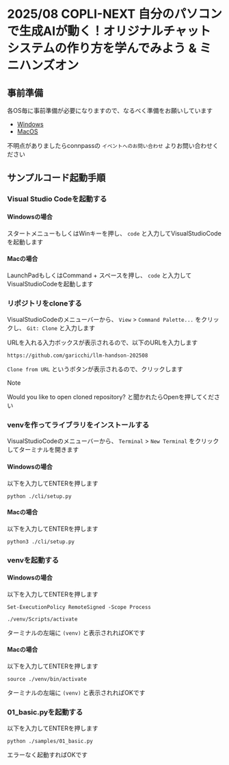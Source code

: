# 2025/08 COPLI-NEXT 自分のパソコンで生成AIが動く！オリジナルチャットシステムの作り方を学んでみよう & ミニハンズオン

## 事前準備
各OS毎に事前準備が必要になりますので、なるべく準備をお願いしています

- [Windows](./docs/preparation_windows.md)
- [MacOS](./docs/preparation_mac.md)

不明点がありましたらconnpassの `イベントへのお問い合わせ` よりお問い合わせください

## サンプルコード起動手順

### Visual Studio Codeを起動する
#### Windowsの場合
スタートメニューもしくはWinキーを押し、 `code` と入力してVisualStudioCodeを起動します

#### Macの場合
LaunchPadもしくはCommand + スペースを押し、 `code` と入力してVisualStudioCodeを起動します

### リポジトリをcloneする
VisualStudioCodeのメニューバーから、 `View` > `Command Palette...` をクリックし、 `Git: Clone` と入力します

URLを入れる入力ボックスが表示されるので、以下のURLを入力します

`https://github.com/garicchi/llm-handson-202508`

`Clone from URL` というボタンが表示されるので、クリックします

> [!NOTE]
> Would you like to open cloned repository? 
> と聞かれたらOpenを押してください

### venvを作ってライブラリをインストールする
VisualStudioCodeのメニューバーから、 `Terminal` > `New Terminal` をクリックしてターミナルを開きます

#### Windowsの場合
以下を入力してENTERを押します
```
python ./cli/setup.py
```

#### Macの場合
以下を入力してENTERを押します
```
python3 ./cli/setup.py
```

### venvを起動する

#### Windowsの場合
以下を入力してENTERを押します
```
Set-ExecutionPolicy RemoteSigned -Scope Process
```
```
./venv/Scripts/activate
```

ターミナルの左端に `(venv)` と表示されればOKです

#### Macの場合
以下を入力してENTERを押します
```
source ./venv/bin/activate
```

ターミナルの左端に `(venv)` と表示されればOKです

### 01_basic.pyを起動する

以下を入力してENTERを押します
```
python ./samples/01_basic.py
```

エラーなく起動すればOKです

